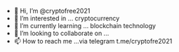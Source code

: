 - 👋 Hi, I’m @cryptofree2021
- 👀 I’m interested in ... cryptocurrency
- 🌱 I’m currently learning ... blockchain technology
- 💞️ I’m looking to collaborate on ...
- 📫 How to reach me ...via telegram t.me/cryptofre2021

<!---
cryptofree2021/cryptofree2021 is a ✨ special ✨ repository because its `README.md` (this file) appears on your GitHub profile.
You can click the Preview link to take a look at your changes.
--->
